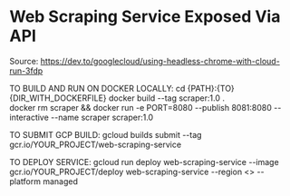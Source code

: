 # Web Scraping Service Exposed Via API

Source: https://dev.to/googlecloud/using-headless-chrome-with-cloud-run-3fdp



TO BUILD AND RUN ON DOCKER LOCALLY:
    cd {PATH}:\{TO}\{DIR_WITH_DOCKERFILE}
    docker build --tag scraper:1.0 .  
    docker rm scraper && docker run -e PORT=8080 --publish 8081:8080 --interactive --name scraper scraper:1.0 

TO SUBMIT GCP BUILD:
    gcloud builds submit --tag gcr.io/YOUR_PROJECT/web-scraping-service


TO DEPLOY SERVICE: 
    gcloud run deploy web-scraping-service --image gcr.io/YOUR_PROJECT/deploy web-scraping-service --region <> --platform managed